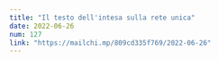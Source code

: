 ```yaml
---
title: "Il testo dell'intesa sulla rete unica"
date: 2022-06-26
num: 127
link: "https://mailchi.mp/809cd335f769/2022-06-26"
---
```

